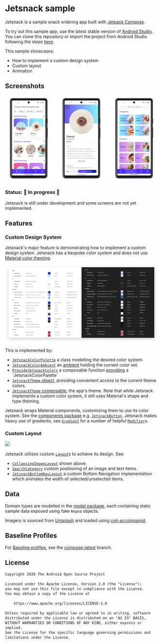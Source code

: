 # Jetsnack sample

Jetsnack is a sample snack ordering app built with [Jetpack Compose][compose].

To try out this sample app, use the latest stable version
of [Android Studio](https://developer.android.com/studio).
You can clone this repository or import the
project from Android Studio following the steps
[here](https://developer.android.com/jetpack/compose/setup#sample).

This sample showcases:

* How to implement a custom design system
* Custom layout
* Animation

## Screenshots

<img src="screenshots/screenshots.png"/>

### Status: 🚧 In progress 🚧

Jetsnack is still under development and some screens are not yet implemented.

## Features

### Custom Design System

Jetsnack's major feature is demonstrating how to implement a custom design system. Jetsnack has a bespoke color system and does not use [Material color theming](https://material.io/design/color/the-color-system.html).

<img src="screenshots/color_system.png"/>

This is implemented by:

* [`JetsnackColorPalette`](app/src/main/java/com/example/jetsnack/ui/theme/Theme.kt#L114) a class modelling the desired color system.
* [`JetsnackColorAmbient`](app/src/main/java/com/example/jetsnack/ui/theme/Theme.kt#L231) an [ambient](https://developer.android.com/reference/kotlin/androidx/compose/Ambient) holding the current color set.
* [`ProvideJetsnackColors`](app/src/main/java/com/example/jetsnack/ui/theme/Theme.kt#L222) a composable function [providing](https://developer.android.com/reference/kotlin/androidx/compose/package-summary#Providers(androidx.compose.ProvidedValue,%20kotlin.Function0)) a `JetsnackColorPalette`
* [`JetsnackTheme` object](app/src/main/java/com/example/jetsnack/ui/theme/Theme.kt#L104), providing convenient access to the current theme colors.
* [`JetsnackTheme` composable](app/src/main/java/com/example/jetsnack/ui/theme/Theme.kt#L81), the app's theme. Note that while Jetsnack implements a custom color system, it still uses Material's shape and type theming.

Jetsnack wraps Material components, customizing them to use its color system. See the [components package](app/src/main/java/com/example/jetsnack/ui/components) e.g. [`JetsnackButton`](app/src/main/java/com/example/jetsnack/ui/components/Button.kt). Jetsnack makes heavy use of gradients, see [`Gradient`](app/src/main/java/com/example/jetsnack/ui/components/Gradient.kt) for a number of helpful [`Modifier`](https://developer.android.com/reference/kotlin/androidx/compose/ui/Modifier)s.

### Custom Layout

<img src="screenshots/snack_details.gif"/>

Jetsnack utilizes custom [`Layout`](https://developer.android.com/reference/kotlin/androidx/compose/ui/package-summary#layout_1)s to achieve its design. See:

* [`CollapsingImageLayout`](app/src/main/java/com/example/jetsnack/ui/snackdetail/SnackDetail.kt#L274) shown above.
* [`SearchCategory`](app/src/main/java/com/example/jetsnack/ui/home/Search/Categories.kt#L97) custom positioning of an image and text items.
* [`JetsnackBottomNavLayout`](app/src/main/java/com/example/jetsnack/ui/home/Home.kt#L170) a custom Bottom Navigation implementation which animates the width of selected/unselected items.

## Data
Domain types are modelled in the [model package](app/src/main/java/com/example/jetsnack/model), each containing static sample data exposed using fake `Repo`s objects.

Imagery is sourced from [Unsplash](https://unsplash.com/) and loaded using [coil-accompanist][coil-accompanist].

## Baseline Profiles
For [Baseline profiles](https://developer.android.com/topic/performance/baselineprofiles), see the [compose-latest](https://github.com/android/compose-samples/tree/compose-latest/Jetsnack) branch.

## License

```
Copyright 2020 The Android Open Source Project

Licensed under the Apache License, Version 2.0 (the "License");
you may not use this file except in compliance with the License.
You may obtain a copy of the License at

    https://www.apache.org/licenses/LICENSE-2.0

Unless required by applicable law or agreed to in writing, software
distributed under the License is distributed on an "AS IS" BASIS,
WITHOUT WARRANTIES OR CONDITIONS OF ANY KIND, either express or implied.
See the License for the specific language governing permissions and
limitations under the License.
```

[compose]: https://developer.android.com/jetpack/compose
[coil-accompanist]: https://google.github.io/accompanist/coil/
